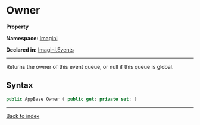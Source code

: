 # Owner

**Property**

**Namespace:** [Imagini](Imagini.md)

**Declared in:** [Imagini.Events](Imagini.Events.md)

------



Returns the owner of this event queue, or null if this queue is global.


## Syntax

```csharp
public AppBase Owner { public get; private set; }
```

------

[Back to index](index.md)